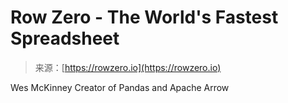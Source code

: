 <!--yml
category: 未分类
date: 2024-05-29 13:28:51
-->

# Row Zero - The World's Fastest Spreadsheet

> 来源：[https://rowzero.io](https://rowzero.io)

Wes McKinney
Creator of Pandas and Apache Arrow
